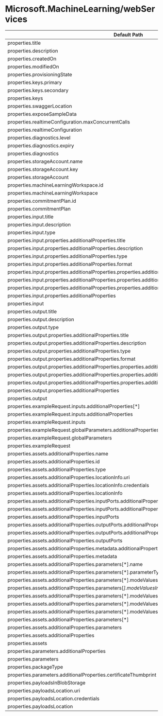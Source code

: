 # Microsoft.MachineLearning/webServices

| Default Path | Alias |
|---|---|
| properties.title | Microsoft.MachineLearning/webServices/title |
| properties.description | Microsoft.MachineLearning/webServices/description |
| properties.createdOn | Microsoft.MachineLearning/webServices/createdOn |
| properties.modifiedOn | Microsoft.MachineLearning/webServices/modifiedOn |
| properties.provisioningState | Microsoft.MachineLearning/webServices/provisioningState |
| properties.keys.primary | Microsoft.MachineLearning/webServices/keys.primary |
| properties.keys.secondary | Microsoft.MachineLearning/webServices/keys.secondary |
| properties.keys | Microsoft.MachineLearning/webServices/keys |
| properties.swaggerLocation | Microsoft.MachineLearning/webServices/swaggerLocation |
| properties.exposeSampleData | Microsoft.MachineLearning/webServices/exposeSampleData |
| properties.realtimeConfiguration.maxConcurrentCalls | Microsoft.MachineLearning/webServices/realtimeConfiguration.maxConcurrentCalls |
| properties.realtimeConfiguration | Microsoft.MachineLearning/webServices/realtimeConfiguration |
| properties.diagnostics.level | Microsoft.MachineLearning/webServices/diagnostics.level |
| properties.diagnostics.expiry | Microsoft.MachineLearning/webServices/diagnostics.expiry |
| properties.diagnostics | Microsoft.MachineLearning/webServices/diagnostics |
| properties.storageAccount.name | Microsoft.MachineLearning/webServices/storageAccount.name |
| properties.storageAccount.key | Microsoft.MachineLearning/webServices/storageAccount.key |
| properties.storageAccount | Microsoft.MachineLearning/webServices/storageAccount |
| properties.machineLearningWorkspace.id | Microsoft.MachineLearning/webServices/machineLearningWorkspace.id |
| properties.machineLearningWorkspace | Microsoft.MachineLearning/webServices/machineLearningWorkspace |
| properties.commitmentPlan.id | Microsoft.MachineLearning/webServices/commitmentPlan.id |
| properties.commitmentPlan | Microsoft.MachineLearning/webServices/commitmentPlan |
| properties.input.title | Microsoft.MachineLearning/webServices/input.title |
| properties.input.description | Microsoft.MachineLearning/webServices/input.description |
| properties.input.type | Microsoft.MachineLearning/webServices/input.type |
| properties.input.properties.additionalProperties.title | Microsoft.MachineLearning/webServices/input.additionalProperties.title |
| properties.input.properties.additionalProperties.description | Microsoft.MachineLearning/webServices/input.additionalProperties.description |
| properties.input.properties.additionalProperties.type | Microsoft.MachineLearning/webServices/input.additionalProperties.type |
| properties.input.properties.additionalProperties.format | Microsoft.MachineLearning/webServices/input.additionalProperties.format |
| properties.input.properties.additionalProperties.properties.additionalProperties.type | Microsoft.MachineLearning/webServices/input.additionalProperties.additionalProperties.type |
| properties.input.properties.additionalProperties.properties.additionalProperties.format | Microsoft.MachineLearning/webServices/input.additionalProperties.additionalProperties.format |
| properties.input.properties.additionalProperties.properties.additionalProperties | Microsoft.MachineLearning/webServices/input.additionalProperties.additionalProperties |
| properties.input.properties.additionalProperties | Microsoft.MachineLearning/webServices/input.additionalProperties |
| properties.input | Microsoft.MachineLearning/webServices/input |
| properties.output.title | Microsoft.MachineLearning/webServices/output.title |
| properties.output.description | Microsoft.MachineLearning/webServices/output.description |
| properties.output.type | Microsoft.MachineLearning/webServices/output.type |
| properties.output.properties.additionalProperties.title | Microsoft.MachineLearning/webServices/output.additionalProperties.title |
| properties.output.properties.additionalProperties.description | Microsoft.MachineLearning/webServices/output.additionalProperties.description |
| properties.output.properties.additionalProperties.type | Microsoft.MachineLearning/webServices/output.additionalProperties.type |
| properties.output.properties.additionalProperties.format | Microsoft.MachineLearning/webServices/output.additionalProperties.format |
| properties.output.properties.additionalProperties.properties.additionalProperties.type | Microsoft.MachineLearning/webServices/output.additionalProperties.additionalProperties.type |
| properties.output.properties.additionalProperties.properties.additionalProperties.format | Microsoft.MachineLearning/webServices/output.additionalProperties.additionalProperties.format |
| properties.output.properties.additionalProperties.properties.additionalProperties | Microsoft.MachineLearning/webServices/output.additionalProperties.additionalProperties |
| properties.output.properties.additionalProperties | Microsoft.MachineLearning/webServices/output.additionalProperties |
| properties.output | Microsoft.MachineLearning/webServices/output |
| properties.exampleRequest.inputs.additionalProperties[*] | Microsoft.MachineLearning/webServices/exampleRequest.inputs.additionalProperties[*] |
| properties.exampleRequest.inputs.additionalProperties | Microsoft.MachineLearning/webServices/exampleRequest.inputs.additionalProperties |
| properties.exampleRequest.inputs | Microsoft.MachineLearning/webServices/exampleRequest.inputs |
| properties.exampleRequest.globalParameters.additionalProperties | Microsoft.MachineLearning/webServices/exampleRequest.globalParameters.additionalProperties |
| properties.exampleRequest.globalParameters | Microsoft.MachineLearning/webServices/exampleRequest.globalParameters |
| properties.exampleRequest | Microsoft.MachineLearning/webServices/exampleRequest |
| properties.assets.additionalProperties.name | Microsoft.MachineLearning/webServices/assets.additionalProperties.name |
| properties.assets.additionalProperties.id | Microsoft.MachineLearning/webServices/assets.additionalProperties.id |
| properties.assets.additionalProperties.type | Microsoft.MachineLearning/webServices/assets.additionalProperties.type |
| properties.assets.additionalProperties.locationInfo.uri | Microsoft.MachineLearning/webServices/assets.additionalProperties.locationInfo.uri |
| properties.assets.additionalProperties.locationInfo.credentials | Microsoft.MachineLearning/webServices/assets.additionalProperties.locationInfo.credentials |
| properties.assets.additionalProperties.locationInfo | Microsoft.MachineLearning/webServices/assets.additionalProperties.locationInfo |
| properties.assets.additionalProperties.inputPorts.additionalProperties.type | Microsoft.MachineLearning/webServices/assets.additionalProperties.inputPorts.additionalProperties.type |
| properties.assets.additionalProperties.inputPorts.additionalProperties | Microsoft.MachineLearning/webServices/assets.additionalProperties.inputPorts.additionalProperties |
| properties.assets.additionalProperties.inputPorts | Microsoft.MachineLearning/webServices/assets.additionalProperties.inputPorts |
| properties.assets.additionalProperties.outputPorts.additionalProperties.type | Microsoft.MachineLearning/webServices/assets.additionalProperties.outputPorts.additionalProperties.type |
| properties.assets.additionalProperties.outputPorts.additionalProperties | Microsoft.MachineLearning/webServices/assets.additionalProperties.outputPorts.additionalProperties |
| properties.assets.additionalProperties.outputPorts | Microsoft.MachineLearning/webServices/assets.additionalProperties.outputPorts |
| properties.assets.additionalProperties.metadata.additionalProperties | Microsoft.MachineLearning/webServices/assets.additionalProperties.metadata.additionalProperties |
| properties.assets.additionalProperties.metadata | Microsoft.MachineLearning/webServices/assets.additionalProperties.metadata |
| properties.assets.additionalProperties.parameters[*].name | Microsoft.MachineLearning/webServices/assets.additionalProperties.parameters[*].name |
| properties.assets.additionalProperties.parameters[*].parameterType | Microsoft.MachineLearning/webServices/assets.additionalProperties.parameters[*].parameterType |
| properties.assets.additionalProperties.parameters[*].modeValuesInfo.additionalProperties.interfaceString | Microsoft.MachineLearning/webServices/assets.additionalProperties.parameters[*].modeValuesInfo.additionalProperties.interfaceString |
| properties.assets.additionalProperties.parameters[*].modeValuesInfo.additionalProperties.parameters[*] | Microsoft.MachineLearning/webServices/assets.additionalProperties.parameters[*].modeValuesInfo.additionalProperties.parameters[*] |
| properties.assets.additionalProperties.parameters[*].modeValuesInfo.additionalProperties.parameters | Microsoft.MachineLearning/webServices/assets.additionalProperties.parameters[*].modeValuesInfo.additionalProperties.parameters |
| properties.assets.additionalProperties.parameters[*].modeValuesInfo.additionalProperties | Microsoft.MachineLearning/webServices/assets.additionalProperties.parameters[*].modeValuesInfo.additionalProperties |
| properties.assets.additionalProperties.parameters[*].modeValuesInfo | Microsoft.MachineLearning/webServices/assets.additionalProperties.parameters[*].modeValuesInfo |
| properties.assets.additionalProperties.parameters[*] | Microsoft.MachineLearning/webServices/assets.additionalProperties.parameters[*] |
| properties.assets.additionalProperties.parameters | Microsoft.MachineLearning/webServices/assets.additionalProperties.parameters |
| properties.assets.additionalProperties | Microsoft.MachineLearning/webServices/assets.additionalProperties |
| properties.assets | Microsoft.MachineLearning/webServices/assets |
| properties.parameters.additionalProperties | Microsoft.MachineLearning/webServices/parameters.additionalProperties |
| properties.parameters | Microsoft.MachineLearning/webServices/parameters |
| properties.packageType | Microsoft.MachineLearning/webServices/packageType |
| properties.parameters.additionalProperties.certificateThumbprint | Microsoft.MachineLearning/webServices/parameters.additionalProperties.certificateThumbprint |
| properties.payloadsInBlobStorage | Microsoft.MachineLearning/webServices/payloadsInBlobStorage |
| properties.payloadsLocation.uri | Microsoft.MachineLearning/webServices/payloadsLocation.uri |
| properties.payloadsLocation.credentials | Microsoft.MachineLearning/webServices/payloadsLocation.credentials |
| properties.payloadsLocation | Microsoft.MachineLearning/webServices/payloadsLocation |

